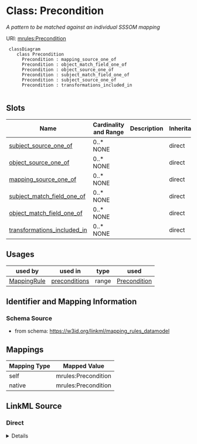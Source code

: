 # Class: Precondition
_A pattern to be matched against an individual SSSOM mapping_




URI: [mrules:Precondition](https://w3id.org/linkml/mapping_rules_datamodel/Precondition)


```{mermaid}
 classDiagram
    class Precondition
      Precondition : mapping_source_one_of
      Precondition : object_match_field_one_of
      Precondition : object_source_one_of
      Precondition : subject_match_field_one_of
      Precondition : subject_source_one_of
      Precondition : transformations_included_in
      
```



<!-- no inheritance hierarchy -->


## Slots

| Name | Cardinality and Range | Description | Inheritance |
| ---  | --- | --- | --- |
| [subject_source_one_of](subject_source_one_of.md) | 0..* <br/> NONE |  | direct |
| [object_source_one_of](object_source_one_of.md) | 0..* <br/> NONE |  | direct |
| [mapping_source_one_of](mapping_source_one_of.md) | 0..* <br/> NONE |  | direct |
| [subject_match_field_one_of](subject_match_field_one_of.md) | 0..* <br/> NONE |  | direct |
| [object_match_field_one_of](object_match_field_one_of.md) | 0..* <br/> NONE |  | direct |
| [transformations_included_in](transformations_included_in.md) | 0..* <br/> NONE |  | direct |



## Usages

| used by | used in | type | used |
| ---  | --- | --- | --- |
| [MappingRule](MappingRule.md) | [preconditions](preconditions.md) | range | [Precondition](Precondition.md) |






## Identifier and Mapping Information







### Schema Source


* from schema: https://w3id.org/linkml/mapping_rules_datamodel





## Mappings

| Mapping Type | Mapped Value |
| ---  | ---  |
| self | mrules:Precondition |
| native | mrules:Precondition |


## LinkML Source

<!-- TODO: investigate https://stackoverflow.com/questions/37606292/how-to-create-tabbed-code-blocks-in-mkdocs-or-sphinx -->

### Direct

<details>
```yaml
name: Precondition
description: A pattern to be matched against an individual SSSOM mapping
from_schema: https://w3id.org/linkml/mapping_rules_datamodel
rank: 1000
attributes:
  subject_source_one_of:
    name: subject_source_one_of
    from_schema: https://w3id.org/linkml/mapping_rules_datamodel
    rank: 1000
    multivalued: true
  object_source_one_of:
    name: object_source_one_of
    from_schema: https://w3id.org/linkml/mapping_rules_datamodel
    rank: 1000
    multivalued: true
  mapping_source_one_of:
    name: mapping_source_one_of
    from_schema: https://w3id.org/linkml/mapping_rules_datamodel
    rank: 1000
    multivalued: true
  subject_match_field_one_of:
    name: subject_match_field_one_of
    from_schema: https://w3id.org/linkml/mapping_rules_datamodel
    rank: 1000
    multivalued: true
  object_match_field_one_of:
    name: object_match_field_one_of
    from_schema: https://w3id.org/linkml/mapping_rules_datamodel
    rank: 1000
    multivalued: true
  transformations_included_in:
    name: transformations_included_in
    from_schema: https://w3id.org/linkml/mapping_rules_datamodel
    rank: 1000
    multivalued: true

```
</details>

### Induced

<details>
```yaml
name: Precondition
description: A pattern to be matched against an individual SSSOM mapping
from_schema: https://w3id.org/linkml/mapping_rules_datamodel
rank: 1000
attributes:
  subject_source_one_of:
    name: subject_source_one_of
    from_schema: https://w3id.org/linkml/mapping_rules_datamodel
    rank: 1000
    multivalued: true
    alias: subject_source_one_of
    owner: Precondition
    domain_of:
    - Precondition
    range: string
  object_source_one_of:
    name: object_source_one_of
    from_schema: https://w3id.org/linkml/mapping_rules_datamodel
    rank: 1000
    multivalued: true
    alias: object_source_one_of
    owner: Precondition
    domain_of:
    - Precondition
    range: string
  mapping_source_one_of:
    name: mapping_source_one_of
    from_schema: https://w3id.org/linkml/mapping_rules_datamodel
    rank: 1000
    multivalued: true
    alias: mapping_source_one_of
    owner: Precondition
    domain_of:
    - Precondition
    range: string
  subject_match_field_one_of:
    name: subject_match_field_one_of
    from_schema: https://w3id.org/linkml/mapping_rules_datamodel
    rank: 1000
    multivalued: true
    alias: subject_match_field_one_of
    owner: Precondition
    domain_of:
    - Precondition
    range: string
  object_match_field_one_of:
    name: object_match_field_one_of
    from_schema: https://w3id.org/linkml/mapping_rules_datamodel
    rank: 1000
    multivalued: true
    alias: object_match_field_one_of
    owner: Precondition
    domain_of:
    - Precondition
    range: string
  transformations_included_in:
    name: transformations_included_in
    from_schema: https://w3id.org/linkml/mapping_rules_datamodel
    rank: 1000
    multivalued: true
    alias: transformations_included_in
    owner: Precondition
    domain_of:
    - Precondition
    range: string

```
</details>